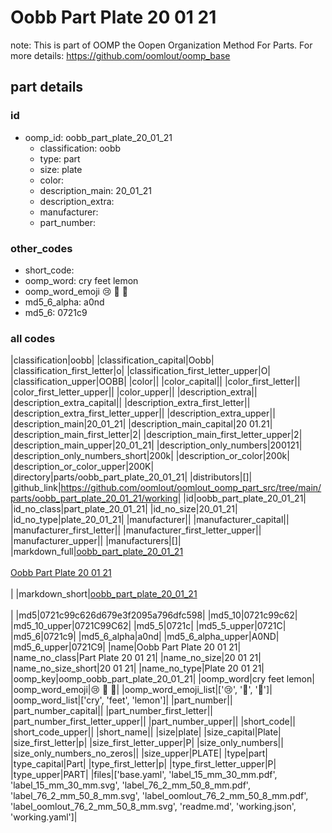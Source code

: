 # Oobb Part Plate 20 01 21  

note: This is part of OOMP the Oopen Organization Method For Parts. For more details: https://github.com/oomlout/oomp_base

##  part details





### id
* oomp_id: oobb_part_plate_20_01_21
  * classification: oobb
  * type: part
  * size: plate
  * color: 
  * description_main: 20_01_21
  * description_extra: 
  * manufacturer: 
  * part_number: 

### other_codes
* short_code: 
* oomp_word: cry feet lemon
* oomp_word_emoji :cry: :feet: :lemon:
* md5_6_alpha: a0nd
* md5_6: 0721c9

### all codes 
|classification|oobb|
|classification_capital|Oobb|
|classification_first_letter|o|
|classification_first_letter_upper|O|
|classification_upper|OOBB|
|color||
|color_capital||
|color_first_letter||
|color_first_letter_upper||
|color_upper||
|description_extra||
|description_extra_capital||
|description_extra_first_letter||
|description_extra_first_letter_upper||
|description_extra_upper||
|description_main|20_01_21|
|description_main_capital|20 01.21|
|description_main_first_letter|2|
|description_main_first_letter_upper|2|
|description_main_upper|20_01_21|
|description_only_numbers|200121|
|description_only_numbers_short|200k|
|description_or_color|200k|
|description_or_color_upper|200K|
|directory|parts/oobb_part_plate_20_01_21|
|distributors|[]|
|github_link|https://github.com/oomlout/oomlout_oomp_part_src/tree/main/parts/oobb_part_plate_20_01_21/working|
|id|oobb_part_plate_20_01_21|
|id_no_class|part_plate_20_01_21|
|id_no_size|20_01_21|
|id_no_type|plate_20_01_21|
|manufacturer||
|manufacturer_capital||
|manufacturer_first_letter||
|manufacturer_first_letter_upper||
|manufacturer_upper||
|manufacturers|[]|
|markdown_full|[oobb_part_plate_20_01_21](https://github.com/oomlout/oomlout_oomp_part_src/tree/main/parts/oobb_part_plate_20_01_21/working)<br>[](https://github.com/oomlout/oomlout_oomp_part_src/tree/main/parts/oobb_part_plate_20_01_21/working)<br>[Oobb Part Plate 20 01 21](https://github.com/oomlout/oomlout_oomp_part_src/tree/main/parts/oobb_part_plate_20_01_21/working)<br><br>|
|markdown_short|[oobb_part_plate_20_01_21](https://github.com/oomlout/oomlout_oomp_part_src/tree/main/parts/oobb_part_plate_20_01_21/working)<br><br>|
|md5|0721c99c626d679e3f2095a796dfc598|
|md5_10|0721c99c62|
|md5_10_upper|0721C99C62|
|md5_5|0721c|
|md5_5_upper|0721C|
|md5_6|0721c9|
|md5_6_alpha|a0nd|
|md5_6_alpha_upper|A0ND|
|md5_6_upper|0721C9|
|name|Oobb Part Plate 20 01 21|
|name_no_class|Part Plate 20 01 21|
|name_no_size|20 01 21|
|name_no_size_short|20 01 21|
|name_no_type|Plate 20 01 21|
|oomp_key|oomp_oobb_part_plate_20_01_21|
|oomp_word|cry feet lemon|
|oomp_word_emoji|:cry: :feet: :lemon:|
|oomp_word_emoji_list|[':cry:', ':feet:', ':lemon:']|
|oomp_word_list|['cry', 'feet', 'lemon']|
|part_number||
|part_number_capital||
|part_number_first_letter||
|part_number_first_letter_upper||
|part_number_upper||
|short_code||
|short_code_upper||
|short_name||
|size|plate|
|size_capital|Plate|
|size_first_letter|p|
|size_first_letter_upper|P|
|size_only_numbers||
|size_only_numbers_no_zeros||
|size_upper|PLATE|
|type|part|
|type_capital|Part|
|type_first_letter|p|
|type_first_letter_upper|P|
|type_upper|PART|
|files|['base.yaml', 'label_15_mm_30_mm.pdf', 'label_15_mm_30_mm.svg', 'label_76_2_mm_50_8_mm.pdf', 'label_76_2_mm_50_8_mm.svg', 'label_oomlout_76_2_mm_50_8_mm.pdf', 'label_oomlout_76_2_mm_50_8_mm.svg', 'readme.md', 'working.json', 'working.yaml']|
